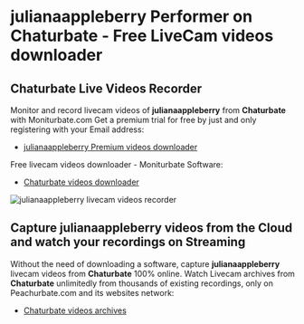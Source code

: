 # julianaappleberry Performer on Chaturbate - Free LiveCam videos downloader

## Chaturbate Live Videos Recorder

Monitor and record livecam videos of **julianaappleberry** from **Chaturbate** with Moniturbate.com
Get a premium trial for free by just and only registering with your Email address:
* [julianaappleberry Premium videos downloader](https://moniturbate.com/request-demo-licence-key.html)

Free livecam videos downloader - Moniturbate Software:
* [Chaturbate videos downloader](https://moniturbate.com/moniturbate-download-software.html)

![julianaappleberry livecam videos recorder](https://peachurnet.com/templates/moniturbate-software.png)


## Capture julianaappleberry videos from the Cloud and watch your recordings on Streaming

Without the need of downloading a software, capture **julianaappleberry** livecam videos from **Chaturbate** 100% online.
Watch Livecam archives from **Chaturbate** unlimitedly from thousands of existing recordings, only on Peachurbate.com and its websites network:
* [Chaturbate videos archives](https://peachurnet.com/)